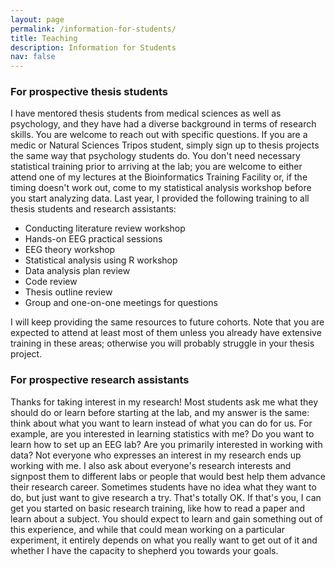 ```yaml
---
layout: page
permalink: /information-for-students/
title: Teaching
description: Information for Students
nav: false
---
```

### For prospective thesis students

I have mentored thesis students from medical sciences as well as psychology, and they have had a diverse background in terms of research skills. You are welcome to reach out with specific questions. If you are a medic or Natural Sciences Tripos student, simply sign up to thesis projects the same way that psychology students do. You don't need necessary statistical training prior to arriving at the lab; you are welcome to either attend one of my lectures at the Bioinformatics Training Facility or, if the timing doesn't work out, come to my statistical analysis workshop before you start analyzing data. Last year, I provided the following training to all thesis students and research assistants:

- Conducting literature review workshop
- Hands-on EEG practical sessions
- EEG theory workshop
- Statistical analysis using R workshop
- Data analysis plan review
- Code review
- Thesis outline review
- Group and one-on-one meetings for questions

I will keep providing the same resources to future cohorts. Note that you are expected to attend at least most of them unless you already have extensive training in these areas; otherwise you will probably struggle in your thesis project. 

### For prospective research assistants 

Thanks for taking interest in my research! Most students ask me what they should do or learn before starting at the lab, and my answer is the same: think about what you want to learn instead of what you can do for us. For example, are you interested in learning statistics with me? Do you want to learn how to set up an EEG lab? Are you primarily interested in working with data? Not everyone who expresses an interest in my research ends up working with me. I also ask about everyone's research interests and signpost them to different labs or people that would best help them advance their research career. Sometimes students have no idea what they want to do, but just want to give research a try. That's totally OK. If that's you, I can get you started on basic research training, like how to read a paper and learn about a subject. You should expect to learn and gain something out of this experience, and while that could mean working on a particular experiment, it entirely depends on what you really want to get out of it and whether I have the capacity to shepherd you towards your goals. 